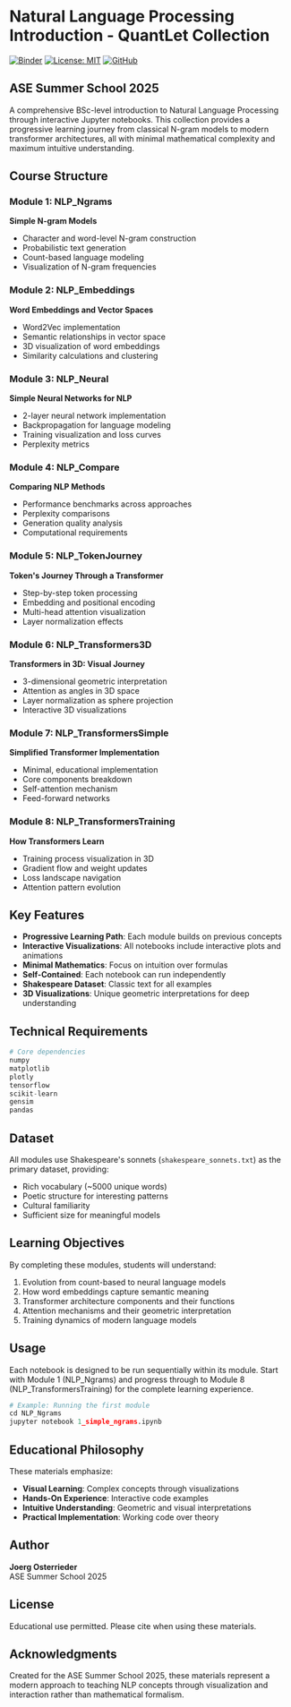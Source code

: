 # Natural Language Processing Introduction - QuantLet Collection

[![Binder](https://mybinder.org/badge_logo.svg)](https://mybinder.org/v2/gh/josterri/QuantLet_NLP_Introduction/master)
[![License: MIT](https://img.shields.io/badge/License-MIT-yellow.svg)](https://opensource.org/licenses/MIT)
[![GitHub](https://img.shields.io/badge/GitHub-QuantLet-blue)](https://github.com/josterri/QuantLet_NLP_Introduction)

## ASE Summer School 2025

A comprehensive BSc-level introduction to Natural Language Processing through interactive Jupyter notebooks. This collection provides a progressive learning journey from classical N-gram models to modern transformer architectures, all with minimal mathematical complexity and maximum intuitive understanding.

## Course Structure

### Module 1: NLP_Ngrams
**Simple N-gram Models**
- Character and word-level N-gram construction
- Probabilistic text generation
- Count-based language modeling
- Visualization of N-gram frequencies

### Module 2: NLP_Embeddings
**Word Embeddings and Vector Spaces**
- Word2Vec implementation
- Semantic relationships in vector space
- 3D visualization of word embeddings
- Similarity calculations and clustering

### Module 3: NLP_Neural
**Simple Neural Networks for NLP**
- 2-layer neural network implementation
- Backpropagation for language modeling
- Training visualization and loss curves
- Perplexity metrics

### Module 4: NLP_Compare
**Comparing NLP Methods**
- Performance benchmarks across approaches
- Perplexity comparisons
- Generation quality analysis
- Computational requirements

### Module 5: NLP_TokenJourney
**Token's Journey Through a Transformer**
- Step-by-step token processing
- Embedding and positional encoding
- Multi-head attention visualization
- Layer normalization effects

### Module 6: NLP_Transformers3D
**Transformers in 3D: Visual Journey**
- 3-dimensional geometric interpretation
- Attention as angles in 3D space
- Layer normalization as sphere projection
- Interactive 3D visualizations

### Module 7: NLP_TransformersSimple
**Simplified Transformer Implementation**
- Minimal, educational implementation
- Core components breakdown
- Self-attention mechanism
- Feed-forward networks

### Module 8: NLP_TransformersTraining
**How Transformers Learn**
- Training process visualization in 3D
- Gradient flow and weight updates
- Loss landscape navigation
- Attention pattern evolution

## Key Features

- **Progressive Learning Path**: Each module builds on previous concepts
- **Interactive Visualizations**: All notebooks include interactive plots and animations
- **Minimal Mathematics**: Focus on intuition over formulas
- **Self-Contained**: Each notebook can run independently
- **Shakespeare Dataset**: Classic text for all examples
- **3D Visualizations**: Unique geometric interpretations for deep understanding

## Technical Requirements

```python
# Core dependencies
numpy
matplotlib
plotly
tensorflow
scikit-learn
gensim
pandas
```

## Dataset

All modules use Shakespeare's sonnets (`shakespeare_sonnets.txt`) as the primary dataset, providing:
- Rich vocabulary (~5000 unique words)
- Poetic structure for interesting patterns
- Cultural familiarity
- Sufficient size for meaningful models

## Learning Objectives

By completing these modules, students will understand:
1. Evolution from count-based to neural language models
2. How word embeddings capture semantic meaning
3. Transformer architecture components and their functions
4. Attention mechanisms and their geometric interpretation
5. Training dynamics of modern language models

## Usage

Each notebook is designed to be run sequentially within its module. Start with Module 1 (NLP_Ngrams) and progress through to Module 8 (NLP_TransformersTraining) for the complete learning experience.

```python
# Example: Running the first module
cd NLP_Ngrams
jupyter notebook 1_simple_ngrams.ipynb
```

## Educational Philosophy

These materials emphasize:
- **Visual Learning**: Complex concepts through visualizations
- **Hands-On Experience**: Interactive code examples
- **Intuitive Understanding**: Geometric and visual interpretations
- **Practical Implementation**: Working code over theory

## Author

**Joerg Osterrieder**  
ASE Summer School 2025

## License

Educational use permitted. Please cite when using these materials.

## Acknowledgments

Created for the ASE Summer School 2025, these materials represent a modern approach to teaching NLP concepts through visualization and interaction rather than mathematical formalism.
